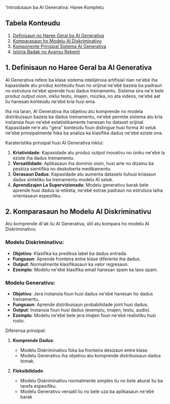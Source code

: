 'Introdusaun ba AI Generativa: Haree Kompletu

## Tabela Konteudu
1. [Definisaun no Haree Geral ba AI Generativa](#definisaun-no-haree-geral-ba-ai-generativa)
2. [Komparasaun ho Modelu AI Diskriminativu](#komparasaun-ho-modelu-ai-diskriminativu)
3. [Komponente Prinsipal Sistema AI Generativa](#komponente-prinsipal-sistema-ai-generativa)
4. [Istória Badak no Avansu Rekenti](#istoria-badak-no-avansu-rekenti)

## 1. Definisaun no Haree Geral ba AI Generativa

AI Generativa refere ba klase sistema intelijénsia artifisial nian ne'ebé iha kapasidade atu produz konteúdu foun no orijinal ne'ebé bazeia ba padraun no estrutura ne'ebé aprende husi dadus treinamentu. Sistema sira ne'e bele produz output oioin, inklui testu, imajen, múzika, no ata videos, ne'ebé aat liu hanesan konteúdu ne'ebé kria husi ema.

Iha nia laran, AI Generativa iha objetivu atu komprende no modela distribuisaun bazeia ba dadus treinamentu, ne'ebé permite sistema atu kria instansia foun ne'ebé estatistikamente hanesan ho dataset orijinal. Kapasidade ne'e atu "gera" konteúdu foun distingue husi forma AI seluk ne'ebé prinsipalmente foka ba analiza ka klasifika dadus ne'ebé eziste ona.

Karateristika prinsipal husi AI Generativa inklui:

1. **Kriatividade**: Kapasidade atu produz output inovativu no úniku ne'ebé la eziste iha dadus treinamentu.
2. **Versatilidade**: Aplikasaun iha dominio oioin, husi arte no dizainu ba peskiza sientifika no deskoberta medikamentu.
3. **Gerasaun Dadus**: Kapasidade atu aumenta datasets liuhusi kriasaun dadus sintetiku ba treinamentu modelu AI seluk.
4. **Aprendizajen La Supervizionadu**: Modelu generativu barak bele aprende husi dadus la-etiketa, ne'ebé estrae padraun no estrutura laiha orientasaun espesifiku.

## 2. Komparasaun ho Modelu AI Diskriminativu

Atu komprende di'ak liu AI Generativa, útil atu kompara ho modelu AI Diskriminativu:

### Modelu Diskriminativu:
- **Objetivu**: Klasifika ka prediksa label ba dadus entrada.
- **Fungsaun**: Aprende fronteira entre klase diferente iha dadus.
- **Output**: Normalmente klasifikasaun ka valor regresaun.
- **Ezemplu**: Modelu ne'ebé klasifika email hanesan spam ka laos spam.

### Modelu Generativu:
- **Objetivu**: Jera instansia foun husi dadus ne'ebé hanesan ho dadus treinamentu.
- **Fungsaun**: Aprende distribuisaun probabilidade joint husi dadus.
- **Output**: Instansia foun husi dadus (exemplu, imajen, testu, audio).
- **Ezemplu**: Modelu ne'ebé bele jera imajen foun ne'ebé realistiku husi rosto.

Diferensa prinsipal:
1. **Komprende Dadus**: 
   - Modelu Diskriminativu foka ba fronteira desizaun entre klase.
   - Modelu Generativu iha objetivu atu komprende distribuisaun dadus tomak.

2. **Fleksibilidade**: 
   - Modelu Diskriminativu normalmente simples liu no bele akurat liu ba tarefa espesifiku.
   - Modelu Generativu versatil liu no bele uza ba aplikasaun ne'ebé barak